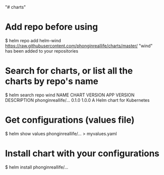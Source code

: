 "# charts" 
# Add repo before using
$ helm repo add helm-wind https://raw.githubusercontent.com/phonginreallife/charts/master/
"wind" has been added to your repositories

# Search for charts, or list all the charts by repo's name
$ helm search repo wind
NAME                	CHART VERSION	APP VERSION	DESCRIPTION
phonginreallife/...	0.1.0        	1.0.0      	A Helm chart for Kubernetes

# Get configurations (values file)
$ helm show values phonginreallife/... > myvalues.yaml

# Install chart with your configurations
$ helm install <your install name here > phonginreallife/...
